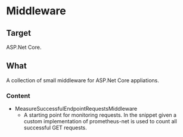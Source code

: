 # Middleware

## Target

ASP.Net Core.

## What

A collection of small middleware for ASP.Net Core appliations.

### Content

- MeasureSuccessfulEndpointRequestsMiddleware
    - A starting point for monitoring requests. In the snippet given a custom implementation of prometheus-net is used to count all successful GET requests.